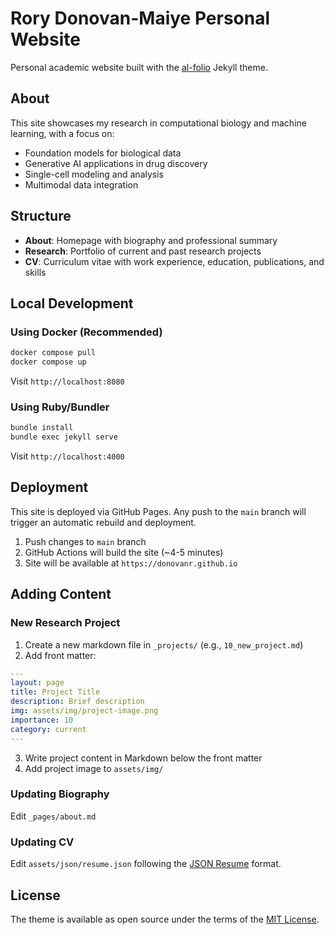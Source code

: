 # Rory Donovan-Maiye Personal Website

Personal academic website built with the [al-folio](https://github.com/alshedivat/al-folio) Jekyll theme.

## About

This site showcases my research in computational biology and machine learning, with a focus on:

- Foundation models for biological data
- Generative AI applications in drug discovery
- Single-cell modeling and analysis
- Multimodal data integration

## Structure

- **About**: Homepage with biography and professional summary
- **Research**: Portfolio of current and past research projects
- **CV**: Curriculum vitae with work experience, education, publications, and skills

## Local Development

### Using Docker (Recommended)

```bash
docker compose pull
docker compose up
```

Visit `http://localhost:8080`

### Using Ruby/Bundler

```bash
bundle install
bundle exec jekyll serve
```

Visit `http://localhost:4000`

## Deployment

This site is deployed via GitHub Pages. Any push to the `main` branch will trigger an automatic rebuild and deployment.

1. Push changes to `main` branch
2. GitHub Actions will build the site (~4-5 minutes)
3. Site will be available at `https://donovanr.github.io`

## Adding Content

### New Research Project

1. Create a new markdown file in `_projects/` (e.g., `10_new_project.md`)
2. Add front matter:

```yaml
---
layout: page
title: Project Title
description: Brief description
img: assets/img/project-image.png
importance: 10
category: current
---
```

3. Write project content in Markdown below the front matter
4. Add project image to `assets/img/`

### Updating Biography

Edit `_pages/about.md`

### Updating CV

Edit `assets/json/resume.json` following the [JSON Resume](https://jsonresume.org/) format.

## License

The theme is available as open source under the terms of the [MIT License](LICENSE).
